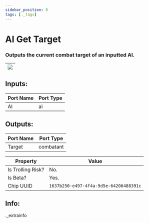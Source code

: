 ```yaml
---
sidebar_position: 8
tags: [._tags]
---
```


# AI Get Target


### Outputs the current combat target of an inputted AI.

| ![](https://images-ext-2.discordapp.net/external/MPmIaQzlEPmgGWlgi-WxBBXt0Bjv_zWPkg1y1f_sy3s/https/www.recroomcircuits.com/image/circuit/absolute-value?width=206&height=108) |
|-----|

## Inputs:
| Port Name | Port Type |
|-----------|-----------|
| AI | ai |

## Outputs:
| Port Name | Port Type |
|-----------|-----------|
| Target | combatant | 

| Property  | Value |
|-------------------|-----------|
| Is Trolling Risk? | No. |
| Is Beta? | Yes. |
| Chip UUID | `1637b250-e497-4f4a-9d5e-64206488391c` |

## Info:
._extrainfo